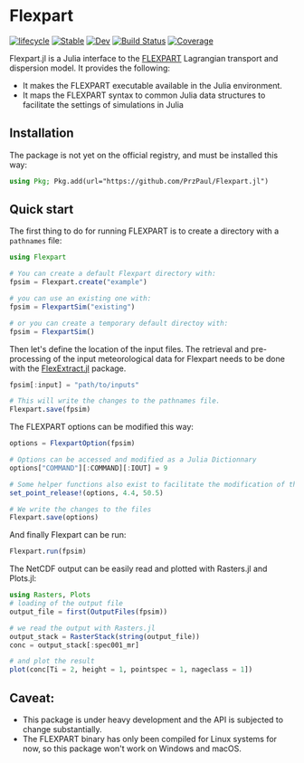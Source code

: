 # Flexpart

[![lifecycle](https://www.repostatus.org/badges/latest/wip.svg)](https://www.repostatus.org/#wip)
[![Stable](https://img.shields.io/badge/docs-stable-blue.svg)](https://tcarion.github.io/Flexpart.jl/stable/)
[![Dev](https://img.shields.io/badge/docs-dev-blue.svg)](https://tcarion.github.io/Flexpart.jl/dev/)
[![Build Status](https://github.com/tcarion/Flexpart.jl/actions/workflows/CI.yml/badge.svg?branch=main)](https://github.com/tcarion/Flexpart.jl/actions/workflows/CI.yml?query=branch%3Amain)
[![Coverage](https://codecov.io/gh/tcarion/Flexpart.jl/branch/main/graph/badge.svg)](https://codecov.io/gh/tcarion/Flexpart.jl)

Flexpart.jl is a Julia interface to the [FLEXPART](https://www.flexpart.eu/) Lagrangian transport and dispersion model. It provides the following:

- It makes the FLEXPART executable available in the Julia environment.
- It maps the FLEXPART syntax to common Julia data structures to facilitate the settings of simulations in Julia

## Installation
The package is not yet on the official registry, and must be installed this way:
```julia
using Pkg; Pkg.add(url="https://github.com/PrzPaul/Flexpart.jl")
```

## Quick start
The first thing to do for running FLEXPART is to create a directory with a `pathnames` file:
```julia
using Flexpart

# You can create a default Flexpart directory with:
fpsim = Flexpart.create("example")

# you can use an existing one with:
fpsim = FlexpartSim("existing")

# or you can create a temporary default directoy with:
fpsim = FlexpartSim()
```

Then let's define the location of the input files. The retrieval and pre-processing of the input meteorological data for Flexpart needs to be done with the [FlexExtract.jl](https://github.com/PrzPaul/FlexExtract.jl) package.
```julia
fpsim[:input] = "path/to/inputs"

# This will write the changes to the pathnames file.
Flexpart.save(fpsim)
```

The FLEXPART options can be modified this way:

```julia
options = FlexpartOption(fpsim)

# Options can be accessed and modified as a Julia Dictionnary
options["COMMAND"][:COMMAND][:IOUT] = 9

# Some helper functions also exist to facilitate the modification of the options
set_point_release!(options, 4.4, 50.5)

# We write the changes to the files
Flexpart.save(options)
```

And finally Flexpart can be run:
```julia
Flexpart.run(fpsim)
```

The NetCDF output can be easily read and plotted with Rasters.jl and Plots.jl:

```julia
using Rasters, Plots
# loading of the output file
output_file = first(OutputFiles(fpsim))

# we read the output with Rasters.jl
output_stack = RasterStack(string(output_file))
conc = output_stack[:spec001_mr]

# and plot the result
plot(conc[Ti = 2, height = 1, pointspec = 1, nageclass = 1])
```

## Caveat:
- This package is under heavy development and the API is subjected to change substantially.
- The FLEXPART binary has only been compiled for Linux systems for now, so this package won't work on Windows and macOS.
